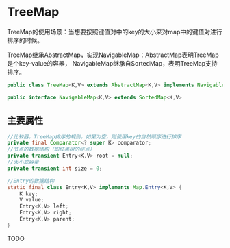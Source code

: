 # TreeMap

TreeMap的使用场景：当想要按照键值对中的key的大小来对map中的键值对进行排序的时候。

TreeMap继承AbstractMap，实现NavigableMap：AbstractMap表明TreeMap是个key-value的容器， NavigableMap继承自SortedMap，表明TreeMap支持排序。

```java
public class TreeMap<K,V> extends AbstractMap<K,V> implements NavigableMap<K,V>

public interface NavigableMap<K,V> extends SortedMap<K,V>
```

## 主要属性

```java
//比较器，TreeMap排序的规则，如果为空，则使用key的自然顺序进行排序
private final Comparator<? super K> comparator;
//节点的数据结构（即红黑树的结点）
private transient Entry<K,V> root = null;
//大小或容量
private transient int size = 0;

//Entry的数据结构
static final class Entry<K,V> implements Map.Entry<K,V> {
    K key;
    V value;
    Entry<K,V> left;
    Entry<K,V> right;
    Entry<K,V> parent;
}
```

TODO

